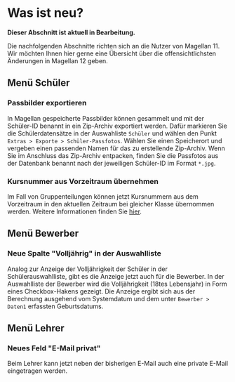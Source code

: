 # Was ist neu?

**Dieser Abschnitt ist aktuell in Bearbeitung.**

[1]:/assets/images/neues/11.001.png "Prüfungslistenfilter"

Die nachfolgenden Abschnitte richten sich an die Nutzer von Magellan 11. Wir möchten Ihnen hier gerne eine Übersicht über die offensichtlichsten Änderungen in Magellan 12 geben.

## Menü Schüler

### Passbilder exportieren

In Magellan gespeicherte Passbilder können gesammelt und mit der Schüler-ID benannt in ein Zip-Archiv exportiert werden. Dafür markieren Sie die Schülerdatensätze in der Auswahliste `Schüler` und wählen den Punkt `Extras > Exporte > Schüler-Passfotos`. Wählen Sie einen Speicherort und vergeben einen passenden Namen für das zu erstellende Zip-Archiv. Wenn Sie im Anschluss das Zip-Archiv entpacken, finden Sie die Passfotos aus der Datenbank benannt nach der jeweiligen Schüler-ID im Format `*.jpg`.

### Kursnummer aus Vorzeitraum übernehmen

Im Fall von Gruppenteilungen können jetzt Kursnummern aus dem Vorzeitraum in den aktuellen Zeitraum bei gleicher Klasse übernommen werden. Weitere Informationen finden Sie [hier](/schulverwaltung/howto/zeugnisdaten1/#kursnummer-vorzeitraum-zuweisen-sammelzuweisung).   

## Menü Bewerber

### Neue Spalte "Volljährig" in der Auswahlliste

Analog zur Anzeige der Volljährigkeit der Schüler in der Schülerauswahlliste, gibt es die Anzeige jetzt auch für die Bewerber. In der Auswahlliste der Bewerber wird die Volljährigkeit (18tes Lebensjahr) in Form eines Checkbox-Hakens gezeigt. Die Anzeige ergibt sich aus der Berechnung ausgehend vom Systemdatum und dem unter `Bewerber > Daten1` erfassten Geburtsdatums.

## Menü Lehrer

### Neues Feld "E-Mail privat"

Beim Lehrer kann jetzt neben der bisherigen E-Mail auch eine private E-Mail eingetragen werden.